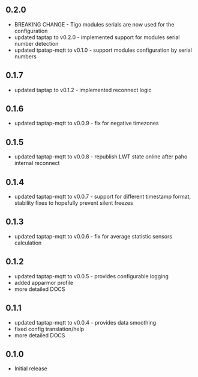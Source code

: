 <!-- https://developers.home-assistant.io/docs/add-ons/presentation#keeping-a-changelog -->

## 0.2.0

- BREAKING CHANGE - Tigo modules serials are now used for the configuration
- updated taptap to v0.2.0 - implemented support for modules serial number detection
- updated tpatap-mqtt to v0.1.0 - support modules configuration by serial numbers

## 0.1.7

- updated taptap to v0.1.2 - implemented reconnect logic
  
## 0.1.6

- updated taptap-mqtt to v0.0.9 - fix for negative timezones

## 0.1.5

- updated taptap-mqtt to v0.0.8 - republish LWT state online after paho internal reconnect

## 0.1.4

- updated taptap-mqtt to v0.0.7 - support for different timestamp format, stability fixes to hopefully prevent silent freezes

## 0.1.3

- updated taptap-mqtt to v0.0.6 - fix for average statistic sensors calculation

## 0.1.2

- updated taptap-mqtt to v0.0.5 - provides configurable logging
- added apparmor profile
- more detailed DOCS

## 0.1.1

- updated taptap-mqtt to v0.0.4 - provides data smoothing
- fixed config translation/help
- more detailed DOCS

## 0.1.0

- Initial release
